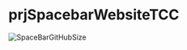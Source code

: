 # prjSpacebarWebsiteTCC

<img align="center" alt="SpaceBarGitHubSize" src="https://img.shields.io/github/repo-size/suriiipingu/prjSpacebarWebsiteTCC">
